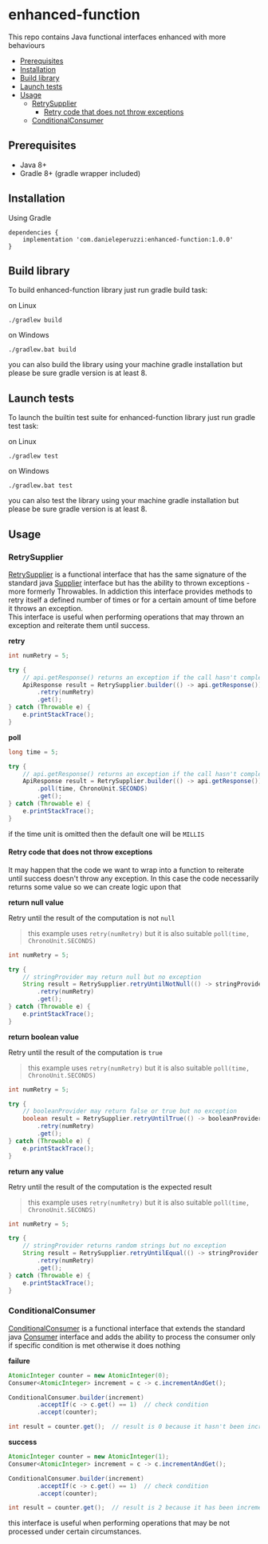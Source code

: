 # enhanced-function
This repo contains Java functional interfaces enhanced with more behaviours

- [Prerequisites](#Prerequisites)
- [Installation](#Installation)
- [Build library](#Build-library)
- [Launch tests](#Launch-tests)
- [Usage](#Usage)
  - [RetrySupplier](#RetrySupplier)
    - [Retry code that does not throw exceptions](#Retry-code-that-does-not-throw-exceptions)
  - [ConditionalConsumer](#ConditionalConsumer)

## Prerequisites

- Java 8+
- Gradle 8+ (gradle wrapper included)

## Installation

Using Gradle

```
dependencies {
    implementation 'com.danieleperuzzi:enhanced-function:1.0.0'
}
```

## Build library

To build enhanced-function library just run gradle build task:

on Linux
```
./gradlew build
```

on Windows
```
./gradlew.bat build
```

you can also build the library using your machine gradle installation but please be sure gradle version is at least 8.

## Launch tests

To launch the builtin test suite for enhanced-function library just run gradle test task:

on Linux
```
./gradlew test
```

on Windows
```
./gradlew.bat test
```

you can also test the library using your machine gradle installation but please be sure gradle version is at least 8.

## Usage

### RetrySupplier

[RetrySupplier][retry-supplier] is a functional interface that has the same signature of the standard java [Supplier][java-supplier]
interface but has the ability to thrown exceptions - more formerly Throwables. In addiction this interface provides methods to retry itself
a defined number of times or for a certain amount of time before it throws an exception.
<br>
This interface is useful when performing operations that may thrown an exception and reiterate them until success.

**retry**

```java
int numRetry = 5;

try {
    // api.getResponse() returns an exception if the call hasn't completed
    ApiResponse result = RetrySupplier.builder(() -> api.getResponse())
        .retry(numRetry)
        .get();
} catch (Throwable e) {
    e.printStackTrace();
}
```

**poll**

```java
long time = 5;

try {
    // api.getResponse() returns an exception if the call hasn't completed
    ApiResponse result = RetrySupplier.builder(() -> api.getResponse())
        .poll(time, ChronoUnit.SECONDS)
        .get();
} catch (Throwable e) {
    e.printStackTrace();
}
```

if the time unit is omitted then the default one will be ```MILLIS```

#### Retry code that does not throw exceptions

It may happen that the code we want to wrap into a function to reiterate until success doesn't throw any exception. In this 
case the code necessarily returns some value so we can create logic upon that

**return null value**

Retry until the result of the computation is not ```null```

> this example uses ```retry(numRetry)``` but it is also suitable ```poll(time, ChronoUnit.SECONDS)```

```java
int numRetry = 5;

try {
    // stringProvider may return null but no exception
    String result = RetrySupplier.retryUntilNotNull(() -> stringProvider.get())
        .retry(numRetry)
        .get();
} catch (Throwable e) {
    e.printStackTrace();
}
```

**return boolean value**

Retry until the result of the computation is ```true```

> this example uses ```retry(numRetry)``` but it is also suitable ```poll(time, ChronoUnit.SECONDS)```

```java
int numRetry = 5;

try {
    // booleanProvider may return false or true but no exception
    boolean result = RetrySupplier.retryUntilTrue(() -> booleanProvider.get())
        .retry(numRetry)
        .get();
} catch (Throwable e) {
    e.printStackTrace();
}
```

**return any value**

Retry until the result of the computation is the expected result

> this example uses ```retry(numRetry)``` but it is also suitable ```poll(time, ChronoUnit.SECONDS)```

```java
int numRetry = 5;

try {
    // stringProvider returns random strings but no exception
    String result = RetrySupplier.retryUntilEqual(() -> stringProvider.get(), "Cat")
        .retry(numRetry)
        .get();
} catch (Throwable e) {
    e.printStackTrace();
}
```

### ConditionalConsumer
[ConditionalConsumer][conditional-consumer] is a functional interface that extends the standard java [Consumer][java-consumer]
interface and adds the ability to process the consumer only if specific condition is met otherwise it does nothing

**failure**

```java
AtomicInteger counter = new AtomicInteger(0);
Consumer<AtomicInteger> increment = c -> c.incrementAndGet();

ConditionalConsumer.builder(increment)
        .acceptIf(c -> c.get() == 1)  // check condition
        .accept(counter);

int result = counter.get();  // result is 0 because it hasn't been incremented
```

**success**

```java
AtomicInteger counter = new AtomicInteger(1);
Consumer<AtomicInteger> increment = c -> c.incrementAndGet();

ConditionalConsumer.builder(increment)
        .acceptIf(c -> c.get() == 1)  // check condition
        .accept(counter);

int result = counter.get();  // result is 2 because it has been incremented
```

this interface is useful when performing operations that may be not processed under certain circumstances.

[retry-supplier]: /lib/src/main/java/com/danieleperuzzi/function/RetrySupplier.java
[conditional-consumer]: /lib/src/main/java/com/danieleperuzzi/function/ConditionalConsumer.java
[java-supplier]: https://docs.oracle.com/javase/8/docs/api/java/util/function/Supplier.html
[java-consumer]: https://docs.oracle.com/javase/8/docs/api/java/util/function/Consumer.html
